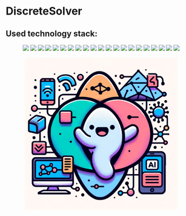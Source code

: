 # DiscreteSolver

## Used technology stack:

<div align="center">
<img src="https://img.shields.io/badge/PYTHON-black?style=for-the-badge&logo=python&logoColor=gold"/>
<img src="https://img.shields.io/badge/JUPYTER-black?style=for-the-badge&logo=jupyter&logoColor=orange"/>
<img src="https://img.shields.io/badge/PYTORCH-black?style=for-the-badge&logo=PyTorch&logoColor=orange"/>
<img src="https://img.shields.io/badge/SKLEARN-black?style=for-the-badge&logo=scikit-learn&logoColor=blue"/>
<img src="https://img.shields.io/badge/NUMPY-black?style=for-the-badge&logo=NumPy&logoColor=013243"/>
<img src="https://img.shields.io/badge/PANDAS-black?style=for-the-badge&logo=Pandas&logoColor=pink"/>
<img src="https://img.shields.io/badge/TQDM-black?style=for-the-badge&logo=TQDM&logoColor=red"/>
<img src="https://img.shields.io/badge/FAST API-black?style=for-the-badge&logo=FastAPI&logoColor=#009688"/>
<img src="https://img.shields.io/badge/VUE.JS-black?style=for-the-badge&logo=Vue.js&logoColor=#4FC08D"/>
<img src="https://img.shields.io/badge/Kotlin-black?style=for-the-badge&logo=Kotlin&logoColor=#4FC08D"/>
<img src="https://img.shields.io/badge/Swift-black?style=for-the-badge&logo=Swift&logoColor=#4FC08D"/>
<img src="https://img.shields.io/badge/Android-black?style=for-the-badge&logo=Android&logoColor=#4FC08D"/>
<img src="https://img.shields.io/badge/IOS-black?style=for-the-badge&logo=IOS&logoColor=#4FC08D"/>
<img src="https://img.shields.io/badge/LINUX-black?style=for-the-badge&logo=linux&logoColor=yellow"/>
<img src="https://img.shields.io/badge/Windows-black?style=for-the-badge&logo=windows&logoColor=blue"/>
<img src="https://img.shields.io/badge/MacOS-black?style=for-the-badge&logo=apple&logoColor=white"/>
<img src="https://img.shields.io/badge/GIT-black?style=for-the-badge&logo=git&logoColor=orange"/>
<img src="https://img.shields.io/badge/GITHUB-black?style=for-the-badge&logo=GitHub&logoColor=white"/>
<img src="https://img.shields.io/badge/VSC-black?style=for-the-badge&logo=Visual Studio Code&logoColor=007ACC"/>
<img src="https://img.shields.io/badge/Clion-black?style=for-the-badge&logo=Clion&logoColor=turquoise"/>
<img src="https://img.shields.io/badge/DOCKER-black?style=for-the-badge&logo=Docker&logoColor=blue">
</div>

<p></p>

<div align="center">
<img src="imgs/logo.png" width=80%>
<div